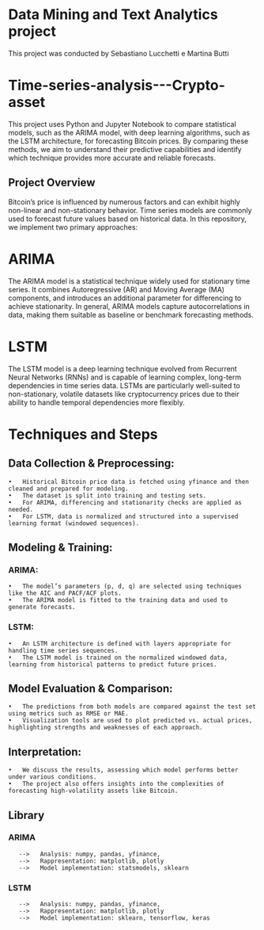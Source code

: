 # Data Mining and Text Analytics project
This project was conducted by Sebastiano Lucchetti e Martina Butti

# Time-series-analysis---Crypto-asset
This project uses Python and Jupyter Notebook to compare statistical models, such as the ARIMA model, with deep learning algorithms, such as the LSTM architecture, for forecasting Bitcoin prices. By comparing these methods, we aim to understand their predictive capabilities and identify which technique provides more accurate and reliable forecasts. 

## Project Overview
Bitcoin’s price is influenced by numerous factors and can exhibit highly non-linear and non-stationary behavior. Time series models are commonly used to forecast future values based on historical data. In this repository, we implement two primary approaches:

# ARIMA 
The ARIMA model is a statistical technique widely used for stationary time series. It combines Autoregressive (AR) and Moving Average (MA) components, and introduces an additional parameter for differencing to achieve stationarity. In general, ARIMA models capture autocorrelations in data, making them suitable as baseline or benchmark forecasting methods.

# LSTM 
The LSTM model is a deep learning technique evolved from Recurrent Neural Networks (RNNs) and is capable of learning complex, long-term dependencies in time series data. LSTMs are particularly well-suited to non-stationary, volatile datasets like cryptocurrency prices due to their ability to handle temporal dependencies more flexibly.



# Techniques and Steps
## Data Collection & Preprocessing:
	•	Historical Bitcoin price data is fetched using yfinance and then cleaned and prepared for modeling.
	•	The dataset is split into training and testing sets.
	•	For ARIMA, differencing and stationarity checks are applied as needed.
	•	For LSTM, data is normalized and structured into a supervised learning format (windowed sequences).

## Modeling & Training:
### ARIMA:
	•	The model’s parameters (p, d, q) are selected using techniques like the AIC and PACF/ACF plots.
	•	The ARIMA model is fitted to the training data and used to generate forecasts.
### LSTM:
	•	An LSTM architecture is defined with layers appropriate for handling time series sequences.
	•	The LSTM model is trained on the normalized windowed data, learning from historical patterns to predict future prices.
	
 ## Model Evaluation & Comparison:
	•	The predictions from both models are compared against the test set using metrics such as RMSE or MAE.
	•	Visualization tools are used to plot predicted vs. actual prices, highlighting strengths and weaknesses of each approach.

## Interpretation:
	•	We discuss the results, assessing which model performs better under various conditions.
	•	The project also offers insights into the complexities of forecasting high-volatility assets like Bitcoin.


## Library
### ARIMA
       -->   Analysis: numpy, pandas, yfinance, 
       -->   Rappresentation: matplotlib, plotly 
       -->   Model implementation: statsmodels, sklearn

### LSTM
       -->   Analysis: numpy, pandas, yfinance, 
       -->   Rappresentation: matplotlib, plotly 
       -->   Model implementation: sklearn, tensorflow, keras


